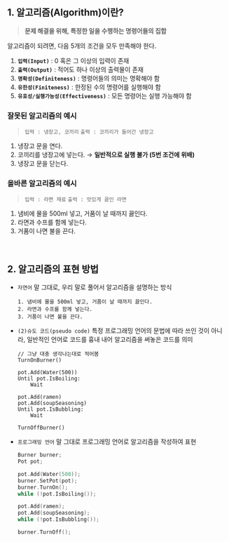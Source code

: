 ## 1. 알고리즘(Algorithm)이란?

> **문제 해결을 위해, 특정한 일을 수행하는 명령어들의 집합**    

알고리즘이 되려면, 다음 5개의 조건을 모두 만족해야 한다.  
1. **`입력(Input)`** : 0 혹은 그 이상의 입력이 존재  
2. **`출력(Output)`** : 적어도 하나 이상의 출력물이 존재  
3. **`명확성(Definiteness)`** : 명령어들의 의미는 명확해야 함  
4. **`유한성(Finiteness)`** : 한정된 수의 명령어를 실행해야 함  
5. **`유효성/실행가능성(Effectiveness)`** : 모든 명령어는 실행 가능해야 함  

### 잘못된 알고리즘의 예시
> `입력 : 냉장고, 코끼리`   `출력 : 코끼리가 들어간 냉장고`  

1. 냉장고 문을 연다.  
2. 코끼리를 냉장고에 넣는다. → **일반적으로 실행 불가 (5번 조건에 위배)**  
3. 냉장고 문을 닫는다.  

### 올바른 알고리즘의 예시
> `입력 : 라면 재료` `출력 : 맛있게 끓인 라면`  

1. 냄비에 물을 500ml 넣고, 거품이 날 때까지 끓인다.  
2. 라면과 수프를 함께 넣는다.  
3. 거품이 나면 불을 끈다.  
<br>

## 2. 알고리즘의 표현 방법

- `자연어`
  말 그대로, 우리 말로 풀어서 알고리즘을 설명하는 방식  
    ```
    1. 냄비에 물을 500ml 넣고, 거품이 날 때까지 끓인다.
    2. 라면과 수프를 함께 넣는다.
    3. 거품이 나면 불을 끈다.
    ```

- `(2)슈도 코드(pseudo code)`
  특정 프로그래밍 언어의 문법에 따라 쓰인 것이 아니라, 일반적인 언어로 코드를 흉내 내어 알고리즘을 써놓은 코드를 의미
    ```
    // 그냥 대충 생각나는대로 적어봄
    TurnOnBurner()

    pot.Add(Water(500))
    Until pot.IsBoiling:
        Wait

    pot.Add(ramen)
    pot.Add(soupSeasoning)
    Until pot.IsBubbling:
        Wait

    TurnOffBurner()
    ```  

- `프로그래밍 언어`
  말 그대로 프로그래밍 언어로 알고리즘을 작성하여 표현  
    ```cpp
    Burner burner;
    Pot pot;

    pot.Add(Water(500));
    burner.SetPot(pot);
    burner.TurnOn();
    while (!pot.IsBoiling());

    pot.Add(ramen);
    pot.Add(soupSeasoning);
    while (!pot.IsBubbling());

    burner.TurnOff();
    ```